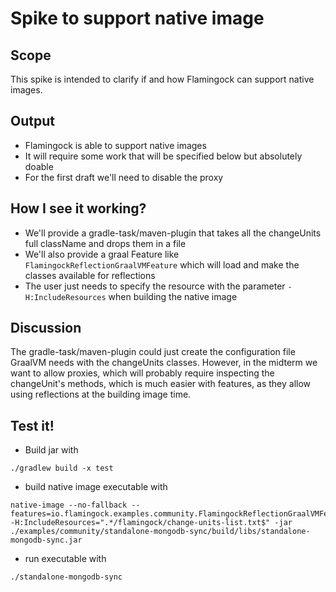 # Spike to support native image

## Scope
This spike is intended to clarify if and how Flamingock can support native images.

## Output
- Flamingock is able to support native images
- It will require some work that will be specified below but absolutely doable
- For the first draft we'll need to disable the proxy

## How I see it working?
- We'll provide a gradle-task/maven-plugin that takes all the changeUnits full className and drops them in a file
- We'll also provide a graal Feature like `FlamingockReflectionGraalVMFeature` which will load and make the classes available for reflections
- The user just needs to specify the resource with the parameter `-H:IncludeResources` when building the native image

## Discussion
The gradle-task/maven-plugin could just create the configuration file GraalVM needs with the changeUnits classes.
However, in the midterm we want to allow proxies, which will probably require inspecting the changeUnit's methods, which is much easier with features, as they allow using reflections at the building image time.

## Test it!
- Build jar with 
```shell
./gradlew build -x test
```

- build native image executable with 
```shell
native-image --no-fallback --features=io.flamingock.examples.community.FlamingockReflectionGraalVMFeature -H:IncludeResources=".*/flamingock/change-units-list.txt$" -jar ./examples/community/standalone-mongodb-sync/build/libs/standalone-mongodb-sync.jar
```
- run executable with
```shell
./standalone-mongodb-sync
```
